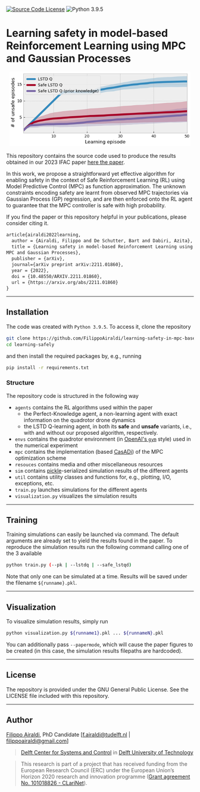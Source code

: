 [![Source Code License](https://img.shields.io/badge/license-GPL-blueviolet)](https://github.com/FilippoAiraldi/learning-safely/blob/release/LICENSE)
![Python 3.9.5](https://img.shields.io/badge/python-3.9.5-green.svg)


# Learning safety in model-based Reinforcement Learning using MPC and Gaussian Processes

<div align="center">
  <img src="./resources/img.png" height="200">
</div>

This repository contains the source code used to produce the results obtained in our 2023 IFAC paper [here the paper](https://arxiv.org/abs/2211.01860/).

In this work, we propose a straightforward yet effective algorithm for enabling safety in the context of Safe Reinforcement Learning (RL) using Model Predictive Control (MPC) as function approximation. The unknown constraints encoding safety are learnt from observed MPC trajectories via Gaussian Process (GP) regression, and are then enforced onto the RL agent to guarantee that the MPC controller is safe with high probability.
 
If you find the paper or this repository helpful in your publications, please consider citing it.
```
article{airaldi2022learning,
  author = {Airaldi, Filippo and De Schutter, Bart and Dabiri, Azita},
  title = {Learning safety in model-based Reinforcement Learning using MPC and Gaussian Processes},
  publisher = {arXiv},
  journal={arXiv preprint arXiv:2211.01860},
  year = {2022},
  doi = {10.48550/ARXIV.2211.01860},
  url = {https://arxiv.org/abs/2211.01860}
}
```

---
## Installation

The code was created with `Python 3.9.5`. To access it, clone the repository
```bash
git clone https://github.com/FilippoAiraldi/learning-safety-in-mpc-based-rl.git
cd learning-safely
```
and then install the required packages by, e.g., running
```bash
pip install -r requirements.txt
```

### Structure
The repository code is structured in the following way
- `agents` contains the RL algorithms used within the paper
    - the Perfect-Knowledge agent, a non-learning agent with exact information on the quadrotor drone dynamics
    - the LSTD Q-learning agent, in both its **safe** and **unsafe** variants, i.e., with and without our proposed algorithm, respectively.
- `envs` contains the quadrotor environment (in [OpenAI's `gym`](https://www.gymlibrary.dev/) style) used in the numerical experiment
- `mpc` contains the implementation (based [CasADi](https://web.casadi.org/)) of the MPC optimization scheme
- `resouces` contains media and other miscellaneous resources
- `sim` contains [pickle](https://docs.python.org/3/library/pickle.html)-serialized simulation results of the different agents
- `util` contains utility classes and functions for, e.g., plotting, I/O, exceptions, etc.
- `train.py` launches simulations for the different agents
- `visualization.py` visualizes the simulation results 


---
## Training

Training simulations can easily be launched via command. The default arguments are already set to yield the results found in the paper. To reproduce the simulation results run the following command calling one of the 3 available
```bash
python train.py (--pk | --lstdq | --safe_lstqd)
```
Note that only one can be simulated at a time. Results will be saved under the filename `${runname}.pkl`.


---
## Visualization

To visualize simulation results, simply run
```bash
python visualization.py ${runname1}.pkl ... ${runnameN}.pkl
```
You can additionally pass `--papermode`, which will cause the paper figures to be created (in this case, the simulation results filepaths are hardcoded).

---
## License
The repository is provided under the GNU General Public License. See the LICENSE file included with this repository. 


---
## Author
[Filippo Airaldi](https://www.tudelft.nl/staff/f.airaldi/), PhD Candidate [f.airaldi@tudelft.nl | filippoairaldi@gmail.com]

> [Delft Center for Systems and Control](https://www.tudelft.nl/en/3me/about/departments/delft-center-for-systems-and-control/) in [Delft University of Technology](https://www.tudelft.nl/en/)

> This research is part of a project that has received funding
from the European Research Council (ERC) under the
European Union’s Horizon 2020 research and innovation
programme ([Grant agreement No. 101018826 - CLariNet](https://cordis.europa.eu/project/id/101018826)).
